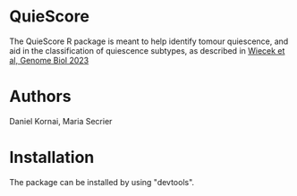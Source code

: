 # QuieScore
The QuieScore R package is meant to help identify tomour quiescence, and aid in the classification of quiescence subtypes, as described in [Wiecek et al, Genome Biol 2023](https://genomebiology.biomedcentral.com/articles/10.1186/s13059-023-02963-4) 

# Authors 
Daniel Kornai, Maria Secrier

# Installation
The package can be installed by using "devtools".
